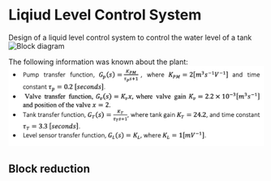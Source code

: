 # Liqiud Level Control System
Design of a liquid level control system to control the water level of a tank
![Block diagram]()

The following information was known about the plant:
![tranfer functions](https://github.com/aniekanBane/Liqiud-level-control-system/blob/main/tfcn.png)

## Block reduction


